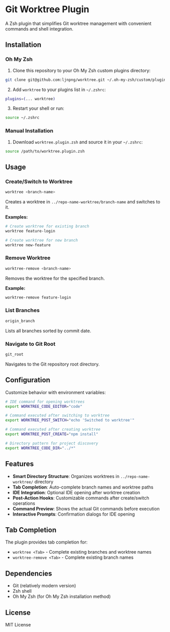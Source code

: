 # Git Worktree Plugin

A Zsh plugin that simplifies Git worktree management with convenient commands and shell integration.

## Installation

### Oh My Zsh

1. Clone this repository to your Oh My Zsh custom plugins directory:
```bash
git clone git@github.com:ljnpng/worktree.git ~/.oh-my-zsh/custom/plugins/worktree
```

2. Add `worktree` to your plugins list in `~/.zshrc`:
```bash
plugins=(... worktree)
```

3. Restart your shell or run:
```bash
source ~/.zshrc
```

### Manual Installation

1. Download `worktree.plugin.zsh` and source it in your `~/.zshrc`:
```bash
source /path/to/worktree.plugin.zsh
```

## Usage

### Create/Switch to Worktree

```bash
worktree <branch-name>
```

Creates a worktree in `../repo-name-worktree/branch-name` and switches to it.

**Examples:**
```bash
# Create worktree for existing branch
worktree feature-login

# Create worktree for new branch
worktree new-feature
```

### Remove Worktree

```bash
worktree-remove <branch-name>
```

Removes the worktree for the specified branch.

**Example:**
```bash
worktree-remove feature-login
```

### List Branches

```bash
origin_branch
```

Lists all branches sorted by commit date.

### Navigate to Git Root

```bash
git_root
```

Navigates to the Git repository root directory.

## Configuration

Customize behavior with environment variables:

```bash
# IDE command for opening worktrees
export WORKTREE_CODE_EDITOR="code"

# Command executed after switching to worktree
export WORKTREE_POST_SWITCH="echo 'Switched to worktree'"

# Command executed after creating worktree
export WORKTREE_POST_CREATE="npm install"

# Directory pattern for project discovery
export WORKTREE_CODE_DIR="../*"
```

## Features

- **Smart Directory Structure**: Organizes worktrees in `../repo-name-worktree/` directory
- **Tab Completion**: Auto-complete branch names and worktree paths
- **IDE Integration**: Optional IDE opening after worktree creation
- **Post-Action Hooks**: Customizable commands after create/switch operations
- **Command Preview**: Shows the actual Git commands before execution
- **Interactive Prompts**: Confirmation dialogs for IDE opening

## Tab Completion

The plugin provides tab completion for:
- `worktree <Tab>` - Complete existing branches and worktree names
- `worktree-remove <Tab>` - Complete existing branch names

## Dependencies

- Git (relatively modern version)
- Zsh shell
- Oh My Zsh (for Oh My Zsh installation method)

## License

MIT License

